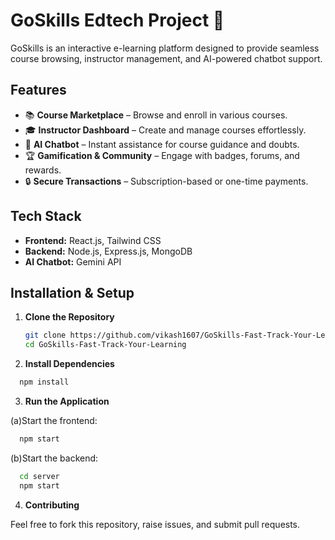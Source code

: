 # GoSkills Edtech Project 🚀  

GoSkills is an interactive e-learning platform designed to provide seamless course browsing, instructor management, and AI-powered chatbot support.  

## Features  
- 📚 **Course Marketplace** – Browse and enroll in various courses.  
- 🎓 **Instructor Dashboard** – Create and manage courses effortlessly.  
- 🤖 **AI Chatbot** – Instant assistance for course guidance and doubts.  
- 🏆 **Gamification & Community** – Engage with badges, forums, and rewards.  
- 🔒 **Secure Transactions** – Subscription-based or one-time payments.  

## Tech Stack  
- **Frontend:** React.js, Tailwind CSS  
- **Backend:** Node.js, Express.js, MongoDB  
- **AI Chatbot:** Gemini API  

## Installation & Setup  

1. **Clone the Repository**  
   ```sh
   git clone https://github.com/vikash1607/GoSkills-Fast-Track-Your-Learning.git
   cd GoSkills-Fast-Track-Your-Learning
   ```
2. **Install Dependencies**
  ```sh
    npm install
  ```
3. **Run the Application**
  
  (a)Start the frontend:
  ```sh
    npm start
  ```
  (b)Start the backend:
  ```sh
    cd server  
    npm start
```
4. **Contributing**

Feel free to fork this repository, raise issues, and submit pull requests.



